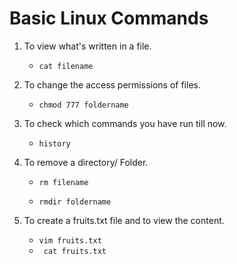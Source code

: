 # Basic Linux Commands

1. To view what's written in a file.

   - `cat filename`

2. To change the access permissions of files.

   - `chmod 777 foldername`

3. To check which commands you have run till now.

   - `history`

4. To remove a directory/ Folder.

   - `rm filename`

   - `rmdir foldername`

5. To create a fruits.txt file and to view the content.
   - `vim fruits.txt`
   - ` cat fruits.txt`
